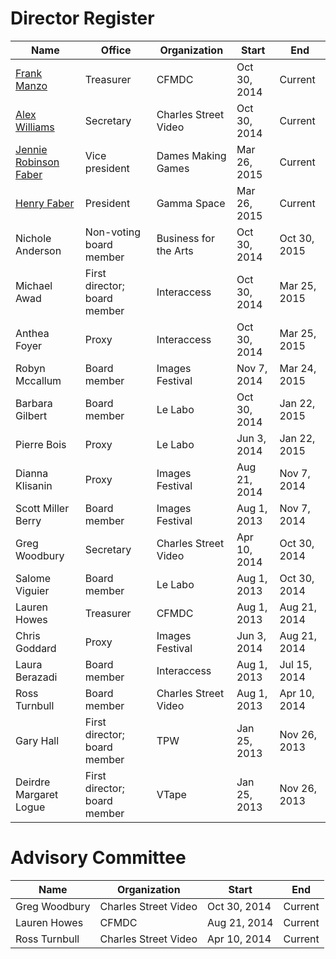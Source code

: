 # Director Register

| Name                   | Office                       | Organization          | Start        | End          |
|------------------------|------------------------------|-----------------------|--------------|--------------|
| [Frank Manzo](mailto:treasurer@tomediaarts.org)             | Treasurer                    | CFMDC                 | Oct 30, 2014 | Current      |
| [Alex Williams](mailto:secretary@tomediaarts.org)          | Secretary                    | Charles Street Video  | Oct 30, 2014 | Current      |
| [Jennie Robinson Faber](mailto:jennie@tomediaarts.org)        | Vice president               | Dames Making Games    | Mar 26, 2015 | Current      |
| [Henry Faber](mailto:henry@tomediaarts.org)            | President                    | Gamma Space           | Mar 26, 2015 | Current      |
| Nichole Anderson       | Non-voting board member      | Business for the Arts | Oct 30, 2014 | Oct 30, 2015 |
| Michael Awad           | First director; board member | Interaccess           | Oct 30, 2014 | Mar 25, 2015 |
| Anthea Foyer           | Proxy                        | Interaccess           | Oct 30, 2014 | Mar 25, 2015 |
| Robyn Mccallum         | Board member                 | Images Festival       | Nov 7, 2014  | Mar 24, 2015 |
| Barbara Gilbert        | Board member                 | Le Labo               | Oct 30, 2014 | Jan 22, 2015 |
| Pierre Bois            | Proxy                        | Le Labo               | Jun 3, 2014  | Jan 22, 2015 |
| Dianna  Klisanin       | Proxy                        | Images Festival       | Aug 21, 2014 | Nov 7, 2014  |
| Scott Miller Berry     | Board member                 | Images Festival       | Aug 1, 2013  | Nov 7, 2014  |
| Greg Woodbury          | Secretary                    | Charles Street Video  | Apr 10, 2014 | Oct 30, 2014 |
| Salome Viguier         | Board member                 | Le Labo               | Aug 1, 2013  | Oct 30, 2014 |
| Lauren Howes           | Treasurer                    | CFMDC                 | Aug 1, 2013  | Aug 21, 2014 |
| Chris Goddard          | Proxy                        | Images Festival       | Jun 3, 2014  | Aug 21, 2014 |
| Laura Berazadi         | Board member                 | Interaccess           | Aug 1, 2013  | Jul 15, 2014 |
| Ross Turnbull          | Board member                 | Charles Street Video  | Aug 1, 2013  | Apr 10, 2014 |
| Gary Hall              | First director; board member | TPW                   | Jan 25, 2013 | Nov 26, 2013 |
| Deirdre Margaret Logue | First director; board member | VTape                 | Jan 25, 2013 | Nov 26, 2013 |

# Advisory Committee

| Name          | Organization         | Start        | End     |
|---------------|----------------------|--------------|---------|
| Greg Woodbury | Charles Street Video | Oct 30, 2014 | Current |
| Lauren Howes  | CFMDC                | Aug 21, 2014 | Current |
| Ross Turnbull | Charles Street Video | Apr 10, 2014 | Current |